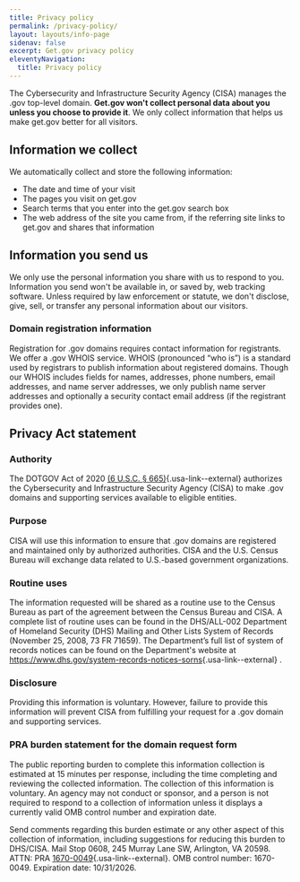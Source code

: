 ```yaml
---
title: Privacy policy
permalink: /privacy-policy/
layout: layouts/info-page
sidenav: false
excerpt: Get.gov privacy policy
eleventyNavigation:
  title: Privacy policy
---
```

  
The Cybersecurity and Infrastructure Security Agency (CISA) manages the .gov top-level domain. **Get.gov won't collect personal data about you unless you choose to provide it**. We only collect information that helps us make get.gov better for all visitors.

## Information we collect

We automatically collect and store the following information:

- The date and time of your visit
- The pages you visit on get.gov
- Search terms that you enter into the get.gov search box
- The web address of the site you came from, if the referring site links to get.gov and shares that information

## Information you send us

We only use the personal information you share with us to respond to you. Information you send won't be available in, or saved by, web tracking software. Unless required by law enforcement or statute, we don't disclose, give, sell, or transfer any personal information about our visitors.

### Domain registration information

Registration for .gov domains requires contact information for registrants. We offer a .gov WHOIS service. WHOIS (pronounced “who is”) is a standard used by registrars to publish information about registered domains. Though our WHOIS includes fields for names, addresses, phone numbers, email addresses, and name server addresses, we only publish name server addresses and optionally a security contact email address (if the registrant provides one).

## Privacy Act statement

### Authority

The DOTGOV Act of 2020 [(6 U.S.C. § 665)](https://uscode.house.gov/view.xhtml?req=(title:6%20section:665%20edition:prelim)%20OR%20(granuleid:USC-prelim-title6-section665)&f=treesort&edition=prelim&num=0&jumpTo=true){.usa-link--external} authorizes the Cybersecurity and Infrastructure Security Agency (CISA) to make .gov domains and supporting services available to eligible entities. 

### Purpose

CISA will use this information to ensure that .gov domains are registered and maintained only by authorized authorities. CISA and the U.S. Census Bureau will exchange data related to U.S.-based government organizations. 

### Routine uses

The information requested will be shared as a routine use to the Census Bureau as part of the agreement between the Census Bureau and CISA. A complete list of routine uses can be found in the DHS/ALL-002 Department of Homeland Security (DHS) Mailing and Other Lists System of Records (November 25, 2008, 73 FR 71659). The Department’s full list of system of records notices can be found on the Department's website at <https://www.dhs.gov/system-records-notices-sorns>{.usa-link--external} .

### Disclosure

Providing this information is voluntary. However, failure to provide this information will prevent CISA from fulfilling your request for a .gov domain and supporting services.

### PRA burden statement for the domain request form  <a name="PRA"></a>

The public reporting burden to complete this information collection is estimated at 15 minutes per response, including the time completing and reviewing the collected information. The collection of this information is voluntary. An agency may not conduct or sponsor, and a person is not required to respond to a collection of information unless it displays a currently valid OMB control number and expiration date. 

Send comments regarding this burden estimate or any other aspect of this collection of information, including suggestions for reducing this burden to DHS/CISA. Mail Stop 0608, 245 Murray Lane SW, Arlington, VA 20598. ATTN: PRA [1670-0049](https://www.reginfo.gov/public/do/PRAOMBHistory?ombControlNumber=1670-0049#){.usa-link--external}. OMB control number: 1670-0049. Expiration date: 10/31/2026.
